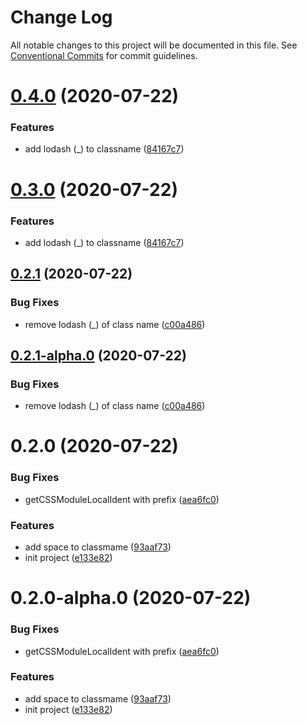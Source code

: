 # Change Log

All notable changes to this project will be documented in this file.
See [Conventional Commits](https://conventionalcommits.org) for commit guidelines.

# [0.4.0](https://github.com/cattuan/split-bill/compare/@zpi/bundler@0.2.1...@zpi/bundler@0.4.0) (2020-07-22)


### Features

* add lodash (_) to classname ([84167c7](https://github.com/cattuan/split-bill/commit/84167c7d069014d9d3efa9d3dcb498594de67c59))





# [0.3.0](https://github.com/cattuan/split-bill/compare/@zpi/bundler@0.2.1...@zpi/bundler@0.3.0) (2020-07-22)


### Features

* add lodash (_) to classname ([84167c7](https://github.com/cattuan/split-bill/commit/84167c7d069014d9d3efa9d3dcb498594de67c59))





## [0.2.1](https://github.com/cattuan/split-bill/compare/@zpi/bundler@0.2.0...@zpi/bundler@0.2.1) (2020-07-22)


### Bug Fixes

* remove lodash (_) of class name ([c00a486](https://github.com/cattuan/split-bill/commit/c00a486ec49915f50c2177d1af6ed75d088129d5))





## [0.2.1-alpha.0](https://github.com/cattuan/split-bill/compare/@zpi/bundler@0.2.0...@zpi/bundler@0.2.1-alpha.0) (2020-07-22)


### Bug Fixes

* remove lodash (_) of class name ([c00a486](https://github.com/cattuan/split-bill/commit/c00a486ec49915f50c2177d1af6ed75d088129d5))





# 0.2.0 (2020-07-22)


### Bug Fixes

* getCSSModuleLocalIdent with prefix ([aea6fc0](https://github.com/cattuan/split-bill/commit/aea6fc06378c65a012b82f0e577c26370c91fe42))


### Features

* add space to classmame ([93aaf73](https://github.com/cattuan/split-bill/commit/93aaf737a2aaeeedcd5ee62bcc75ef8cf9834b59))
* init project ([e133e82](https://github.com/cattuan/split-bill/commit/e133e820f44e1bc113c73d5b427c3296feaa12fc))





# 0.2.0-alpha.0 (2020-07-22)


### Bug Fixes

* getCSSModuleLocalIdent with prefix ([aea6fc0](https://github.com/cattuan/split-bill/commit/aea6fc06378c65a012b82f0e577c26370c91fe42))


### Features

* add space to classmame ([93aaf73](https://github.com/cattuan/split-bill/commit/93aaf737a2aaeeedcd5ee62bcc75ef8cf9834b59))
* init project ([e133e82](https://github.com/cattuan/split-bill/commit/e133e820f44e1bc113c73d5b427c3296feaa12fc))
